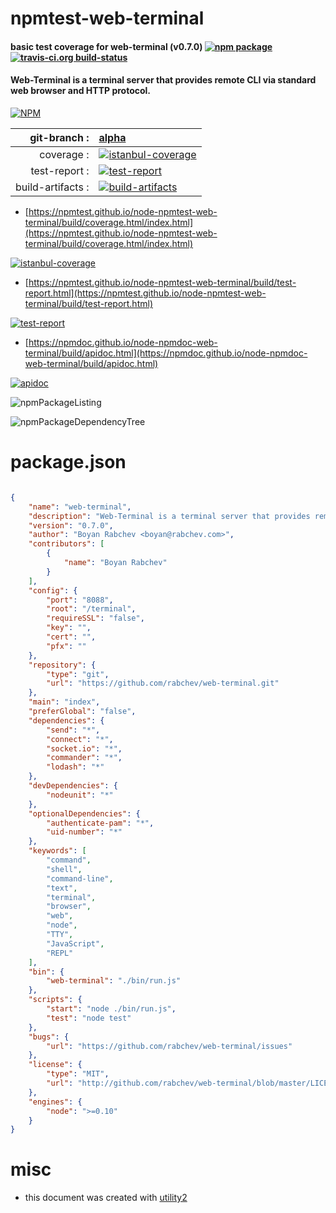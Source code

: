 # npmtest-web-terminal

#### basic test coverage for  web-terminal (v0.7.0)  [![npm package](https://img.shields.io/npm/v/npmtest-web-terminal.svg?style=flat-square)](https://www.npmjs.org/package/npmtest-web-terminal) [![travis-ci.org build-status](https://api.travis-ci.org/npmtest/node-npmtest-web-terminal.svg)](https://travis-ci.org/npmtest/node-npmtest-web-terminal)

#### Web-Terminal is a terminal server that provides remote CLI via standard web browser and HTTP protocol.

[![NPM](https://nodei.co/npm/web-terminal.png?downloads=true&downloadRank=true&stars=true)](https://www.npmjs.com/package/web-terminal)

| git-branch : | [alpha](https://github.com/npmtest/node-npmtest-web-terminal/tree/alpha)|
|--:|:--|
| coverage : | [![istanbul-coverage](https://npmtest.github.io/node-npmtest-web-terminal/build/coverage.badge.svg)](https://npmtest.github.io/node-npmtest-web-terminal/build/coverage.html/index.html)|
| test-report : | [![test-report](https://npmtest.github.io/node-npmtest-web-terminal/build/test-report.badge.svg)](https://npmtest.github.io/node-npmtest-web-terminal/build/test-report.html)|
| build-artifacts : | [![build-artifacts](https://npmtest.github.io/node-npmtest-web-terminal/glyphicons_144_folder_open.png)](https://github.com/npmtest/node-npmtest-web-terminal/tree/gh-pages/build)|

- [https://npmtest.github.io/node-npmtest-web-terminal/build/coverage.html/index.html](https://npmtest.github.io/node-npmtest-web-terminal/build/coverage.html/index.html)

[![istanbul-coverage](https://npmtest.github.io/node-npmtest-web-terminal/build/screenCapture.buildCi.browser.%252Ftmp%252Fbuild%252Fcoverage.lib.html.png)](https://npmtest.github.io/node-npmtest-web-terminal/build/coverage.html/index.html)

- [https://npmtest.github.io/node-npmtest-web-terminal/build/test-report.html](https://npmtest.github.io/node-npmtest-web-terminal/build/test-report.html)

[![test-report](https://npmtest.github.io/node-npmtest-web-terminal/build/screenCapture.buildCi.browser.%252Ftmp%252Fbuild%252Ftest-report.html.png)](https://npmtest.github.io/node-npmtest-web-terminal/build/test-report.html)

- [https://npmdoc.github.io/node-npmdoc-web-terminal/build/apidoc.html](https://npmdoc.github.io/node-npmdoc-web-terminal/build/apidoc.html)

[![apidoc](https://npmdoc.github.io/node-npmdoc-web-terminal/build/screenCapture.buildCi.browser.%252Ftmp%252Fbuild%252Fapidoc.html.png)](https://npmdoc.github.io/node-npmdoc-web-terminal/build/apidoc.html)

![npmPackageListing](https://npmtest.github.io/node-npmtest-web-terminal/build/screenCapture.npmPackageListing.svg)

![npmPackageDependencyTree](https://npmtest.github.io/node-npmtest-web-terminal/build/screenCapture.npmPackageDependencyTree.svg)



# package.json

```json

{
    "name": "web-terminal",
    "description": "Web-Terminal is a terminal server that provides remote CLI via standard web browser and HTTP protocol.",
    "version": "0.7.0",
    "author": "Boyan Rabchev <boyan@rabchev.com>",
    "contributors": [
        {
            "name": "Boyan Rabchev"
        }
    ],
    "config": {
        "port": "8088",
        "root": "/terminal",
        "requireSSL": "false",
        "key": "",
        "cert": "",
        "pfx": ""
    },
    "repository": {
        "type": "git",
        "url": "https://github.com/rabchev/web-terminal.git"
    },
    "main": "index",
    "preferGlobal": "false",
    "dependencies": {
        "send": "*",
        "connect": "*",
        "socket.io": "*",
        "commander": "*",
        "lodash": "*"
    },
    "devDependencies": {
        "nodeunit": "*"
    },
    "optionalDependencies": {
        "authenticate-pam": "*",
        "uid-number": "*"
    },
    "keywords": [
        "command",
        "shell",
        "command-line",
        "text",
        "terminal",
        "browser",
        "web",
        "node",
        "TTY",
        "JavaScript",
        "REPL"
    ],
    "bin": {
        "web-terminal": "./bin/run.js"
    },
    "scripts": {
        "start": "node ./bin/run.js",
        "test": "node test"
    },
    "bugs": {
        "url": "https://github.com/rabchev/web-terminal/issues"
    },
    "license": {
        "type": "MIT",
        "url": "http://github.com/rabchev/web-terminal/blob/master/LICENSE"
    },
    "engines": {
        "node": ">=0.10"
    }
}
```



# misc
- this document was created with [utility2](https://github.com/kaizhu256/node-utility2)
